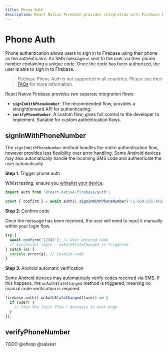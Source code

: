 ```yaml
---
title: Phone Auth
description: React Native Firebase provides integration with Firebase Phone Authentication.
---
```


# Phone Auth

Phone authentication allows users to sign in to Firebase using their phone as the authenticator. An SMS message is sent
to the user via their phone number containing a unique code. Once the code has been authorized, the user is able to 
sign in to Firebase.

> Firebase Phone Auth is not supported in all countries. Please see their [FAQs](https://firebase.google.com/support/faq/#develop) for more information. 

React Native Firebase provides two separate integration flows:

- **`signInWithPhoneNumber`**: The recommended flow, provides a straightforward API for authenticating.
- **`verifyPhoneNumber`**: A custom flow, gives full control to the developer to implement. Suitable for custom 
authentication flows.

## signInWithPhoneNumber

The `signInWithPhoneNumber` method handles the entire authentication flow, however provides less flexibility over
error handling. Some Android devices may also automatically handle the incoming SMS code and authenticate the user
automatically.

**Step 1**: Trigger phone auth

Whilst testing, ensure you [whitelist your device](https://firebase.google.com/docs/auth/ios/phone-auth#test-with-whitelisted-phone-numbers).

```js
import auth from '@react-native-firebase/auth';

const { confirm } = await auth().signInWithPhoneNumber('+1 650-555-3434');
``` 

**Step 2**: Confirm code

Once the message has been received, the user will need to input it manually within your login flow.

```js
try {
  await confirm('12345'); // User entered code
  // Successful login - onAuthStateChanged is triggered
} catch (e) {
  console.error(e); // Invalid code
}
``` 

**Step 3**: Android automatic verification

Some Android devices may automatically verify codes received via SMS. If this happens, the `onAuthStateChanged` method
is triggered, meaning no manual code verification is required.

```js
firebase.auth().onAuthStateChanged((user) => {
  if (user) {
    // Stop the login flow / Navigate to next page
  }
});
```

## verifyPhoneNumber

*TODO* @ehesp @salakar
